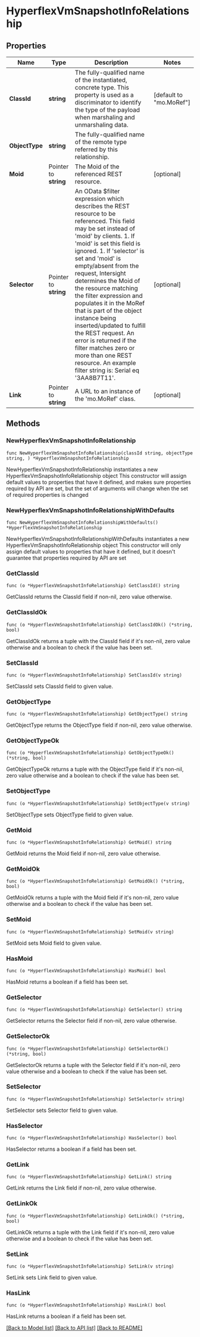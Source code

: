 # HyperflexVmSnapshotInfoRelationship

## Properties

Name | Type | Description | Notes
------------ | ------------- | ------------- | -------------
**ClassId** | **string** | The fully-qualified name of the instantiated, concrete type. This property is used as a discriminator to identify the type of the payload when marshaling and unmarshaling data. | [default to "mo.MoRef"]
**ObjectType** | **string** | The fully-qualified name of the remote type referred by this relationship. | 
**Moid** | Pointer to **string** | The Moid of the referenced REST resource. | [optional] 
**Selector** | Pointer to **string** | An OData $filter expression which describes the REST resource to be referenced. This field may be set instead of &#39;moid&#39; by clients. 1. If &#39;moid&#39; is set this field is ignored. 1. If &#39;selector&#39; is set and &#39;moid&#39; is empty/absent from the request, Intersight determines the Moid of the resource matching the filter expression and populates it in the MoRef that is part of the object instance being inserted/updated to fulfill the REST request. An error is returned if the filter matches zero or more than one REST resource. An example filter string is: Serial eq &#39;3AA8B7T11&#39;. | [optional] 
**Link** | Pointer to **string** | A URL to an instance of the &#39;mo.MoRef&#39; class. | [optional] 

## Methods

### NewHyperflexVmSnapshotInfoRelationship

`func NewHyperflexVmSnapshotInfoRelationship(classId string, objectType string, ) *HyperflexVmSnapshotInfoRelationship`

NewHyperflexVmSnapshotInfoRelationship instantiates a new HyperflexVmSnapshotInfoRelationship object
This constructor will assign default values to properties that have it defined,
and makes sure properties required by API are set, but the set of arguments
will change when the set of required properties is changed

### NewHyperflexVmSnapshotInfoRelationshipWithDefaults

`func NewHyperflexVmSnapshotInfoRelationshipWithDefaults() *HyperflexVmSnapshotInfoRelationship`

NewHyperflexVmSnapshotInfoRelationshipWithDefaults instantiates a new HyperflexVmSnapshotInfoRelationship object
This constructor will only assign default values to properties that have it defined,
but it doesn't guarantee that properties required by API are set

### GetClassId

`func (o *HyperflexVmSnapshotInfoRelationship) GetClassId() string`

GetClassId returns the ClassId field if non-nil, zero value otherwise.

### GetClassIdOk

`func (o *HyperflexVmSnapshotInfoRelationship) GetClassIdOk() (*string, bool)`

GetClassIdOk returns a tuple with the ClassId field if it's non-nil, zero value otherwise
and a boolean to check if the value has been set.

### SetClassId

`func (o *HyperflexVmSnapshotInfoRelationship) SetClassId(v string)`

SetClassId sets ClassId field to given value.


### GetObjectType

`func (o *HyperflexVmSnapshotInfoRelationship) GetObjectType() string`

GetObjectType returns the ObjectType field if non-nil, zero value otherwise.

### GetObjectTypeOk

`func (o *HyperflexVmSnapshotInfoRelationship) GetObjectTypeOk() (*string, bool)`

GetObjectTypeOk returns a tuple with the ObjectType field if it's non-nil, zero value otherwise
and a boolean to check if the value has been set.

### SetObjectType

`func (o *HyperflexVmSnapshotInfoRelationship) SetObjectType(v string)`

SetObjectType sets ObjectType field to given value.


### GetMoid

`func (o *HyperflexVmSnapshotInfoRelationship) GetMoid() string`

GetMoid returns the Moid field if non-nil, zero value otherwise.

### GetMoidOk

`func (o *HyperflexVmSnapshotInfoRelationship) GetMoidOk() (*string, bool)`

GetMoidOk returns a tuple with the Moid field if it's non-nil, zero value otherwise
and a boolean to check if the value has been set.

### SetMoid

`func (o *HyperflexVmSnapshotInfoRelationship) SetMoid(v string)`

SetMoid sets Moid field to given value.

### HasMoid

`func (o *HyperflexVmSnapshotInfoRelationship) HasMoid() bool`

HasMoid returns a boolean if a field has been set.

### GetSelector

`func (o *HyperflexVmSnapshotInfoRelationship) GetSelector() string`

GetSelector returns the Selector field if non-nil, zero value otherwise.

### GetSelectorOk

`func (o *HyperflexVmSnapshotInfoRelationship) GetSelectorOk() (*string, bool)`

GetSelectorOk returns a tuple with the Selector field if it's non-nil, zero value otherwise
and a boolean to check if the value has been set.

### SetSelector

`func (o *HyperflexVmSnapshotInfoRelationship) SetSelector(v string)`

SetSelector sets Selector field to given value.

### HasSelector

`func (o *HyperflexVmSnapshotInfoRelationship) HasSelector() bool`

HasSelector returns a boolean if a field has been set.

### GetLink

`func (o *HyperflexVmSnapshotInfoRelationship) GetLink() string`

GetLink returns the Link field if non-nil, zero value otherwise.

### GetLinkOk

`func (o *HyperflexVmSnapshotInfoRelationship) GetLinkOk() (*string, bool)`

GetLinkOk returns a tuple with the Link field if it's non-nil, zero value otherwise
and a boolean to check if the value has been set.

### SetLink

`func (o *HyperflexVmSnapshotInfoRelationship) SetLink(v string)`

SetLink sets Link field to given value.

### HasLink

`func (o *HyperflexVmSnapshotInfoRelationship) HasLink() bool`

HasLink returns a boolean if a field has been set.


[[Back to Model list]](../README.md#documentation-for-models) [[Back to API list]](../README.md#documentation-for-api-endpoints) [[Back to README]](../README.md)


